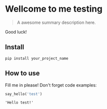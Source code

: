 # Wellcome to me testing
> A awesome summary description here.


Good luck!

## Install

`pip install your_project_name`

## How to use

Fill me in please! Don't forget code examples:

```python
say_hello('test')
```




    'Hello test!'


